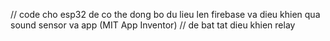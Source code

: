 // code cho esp32 de co the dong bo du lieu len firebase va dieu khien qua sound sensor va app (MIT App Inventor)
// de bat tat dieu khien relay
